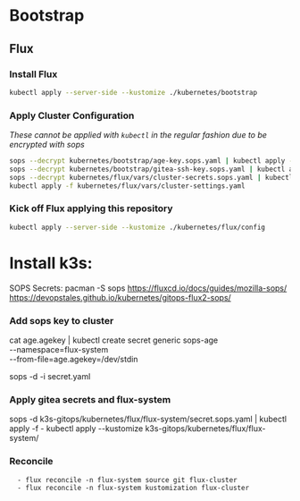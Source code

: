 # Bootstrap

## Flux

### Install Flux

```sh
kubectl apply --server-side --kustomize ./kubernetes/bootstrap
```

### Apply Cluster Configuration

_These cannot be applied with `kubectl` in the regular fashion due to be encrypted with sops_

```sh
sops --decrypt kubernetes/bootstrap/age-key.sops.yaml | kubectl apply -f -
sops --decrypt kubernetes/bootstrap/gitea-ssh-key.sops.yaml | kubectl apply -f -
sops --decrypt kubernetes/flux/vars/cluster-secrets.sops.yaml | kubectl apply -f -
kubectl apply -f kubernetes/flux/vars/cluster-settings.yaml
```

### Kick off Flux applying this repository

```sh
kubectl apply --server-side --kustomize ./kubernetes/flux/config
```

# Install k3s:
SOPS Secrets:
pacman -S sops
https://fluxcd.io/docs/guides/mozilla-sops/
https://devopstales.github.io/kubernetes/gitops-flux2-sops/

### Add sops key to cluster
cat age.agekey |
kubectl create secret generic sops-age \
--namespace=flux-system \
--from-file=age.agekey=/dev/stdin

sops -d -i secret.yaml

### Apply gitea secrets and flux-system
sops -d k3s-gitops/kubernetes/flux/flux-system/secret.sops.yaml | kubectl apply -f -
kubectl apply --kustomize k3s-gitops/kubernetes/flux/flux-system/

### Reconcile
      - flux reconcile -n flux-system source git flux-cluster
      - flux reconcile -n flux-system kustomization flux-cluster


